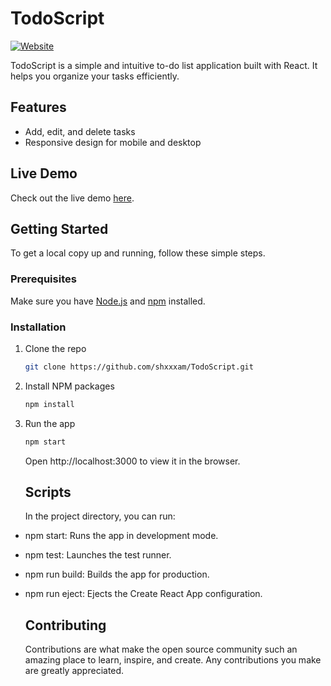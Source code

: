 # TodoScript

[![Website](https://img.shields.io/website-up-down-green-red/https/todo-script.vercel.app.svg)](https://todo-script.vercel.app)

TodoScript is a simple and intuitive to-do list application built with React. It helps you organize your tasks efficiently.

## Features

- Add, edit, and delete tasks
- Responsive design for mobile and desktop

## Live Demo

Check out the live demo [here](https://todo-script.vercel.app).

## Getting Started

To get a local copy up and running, follow these simple steps.

### Prerequisites

Make sure you have [Node.js](https://nodejs.org/) and [npm](https://www.npmjs.com/) installed.

### Installation

1. Clone the repo
   ```sh
   git clone https://github.com/shxxxam/TodoScript.git
   ```
2. Install NPM packages
   ```sh
   npm install
   ```
3. Run the app
   ```sh
   npm start
   ```
   Open http://localhost:3000 to view it in the browser.

   ## Scripts
   In the project directory, you can run:
- npm start: Runs the app in development mode.
- npm test: Launches the test runner.
- npm run build: Builds the app for production.
- npm run eject: Ejects the Create React App configuration.

  ## Contributing
  Contributions are what make the open source community such an amazing place to learn, inspire, and create. Any contributions you make are greatly appreciated.
